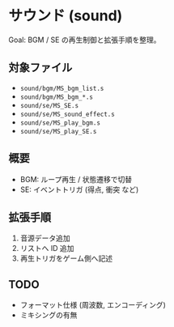 # サウンド (sound)

Goal: BGM / SE の再生制御と拡張手順を整理。

## 対象ファイル

- `sound/bgm/MS_bgm_list.s`
- `sound/bgm/MS_bgm_*.s`
- `sound/se/MS_SE.s`
- `sound/se/MS_sound_effect.s`
- `sound/se/MS_play_bgm.s`
- `sound/se/MS_play_SE.s`

## 概要

- BGM: ループ再生 / 状態遷移で切替
- SE: イベントトリガ (得点, 衝突 など)

## 拡張手順

1. 音源データ追加
2. リストへ ID 追加
3. 再生トリガをゲーム側へ記述

## TODO

- フォーマット仕様 (周波数, エンコーディング)
- ミキシングの有無
